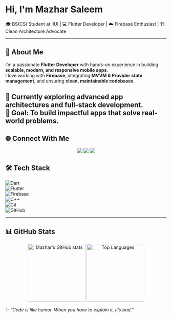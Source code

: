 #  Hi, I'm Mazhar Saleem  

🎓 BS(CS) Student at IIUI | 💻 Flutter Developer | ☁️ Firebase Enthusiast | 🏗 Clean Architecture Advocate  

---

## 🚀 About Me  
I’m a passionate **Flutter Developer** with hands-on experience in building **scalable, modern, and responsive mobile apps**.  
I love working with **Firebase**, integrating **MVVM & Provider state management**, and ensuring **clean, maintainable codebases**.  

🌱 Currently exploring advanced **app architectures** and **full-stack development**.  
🎯 Goal: To build impactful apps that solve real-world problems.  
---

## 🌐 Connect With Me  

<p align="center">
  <a href="https://www.linkedin.com/" [target](https://www.linkedin.com/in/mazhar-saleem-b8b8932a4/)="_blank"><img src="https://img.shields.io/badge/LinkedIn-0077B5?style=for-the-badge&logo=linkedin&logoColor=white"/></a>
  <a href="https://twitter.com/" [target](https://x.com/mzhrdev)="_blank"><img src="https://img.shields.io/badge/Twitter-1DA1F2?style=for-the-badge&logo=twitter&logoColor=white"/></a>
  <a href="mailto:saleemmazhar348@gmail.com"><img src="https://img.shields.io/badge/Email-D14836?style=for-the-badge&logo=gmail&logoColor=white"/></a>
</p>


## 🛠️ Tech Stack  

![Dart](https://img.shields.io/badge/Dart-0175C2?style=for-the-badge&logo=dart&logoColor=white)  
![Flutter](https://img.shields.io/badge/Flutter-02569B?style=for-the-badge&logo=flutter&logoColor=white)  
![Firebase](https://img.shields.io/badge/Firebase-FFCA28?style=for-the-badge&logo=firebase&logoColor=black)  
![C++](https://img.shields.io/badge/C++-00599C?style=for-the-badge&logo=cplusplus&logoColor=white)  
![Git](https://img.shields.io/badge/Git-F05032?style=for-the-badge&logo=git&logoColor=white)  
![GitHub](https://img.shields.io/badge/GitHub-181717?style=for-the-badge&logo=github&logoColor=white)  

---

## 📊 GitHub Stats  

<p align="center">
  <img src="https://github-readme-stats.vercel.app/api?username=mzhrdev&show_icons=true&theme=onedark" alt="Mazhar's GitHub stats" height="180px"/>
  <img src="https://github-readme-stats.vercel.app/api/top-langs/?username=mzhrdev&layout=compact&theme=onedark" alt="Top Languages" height="180px"/>
</p>



✨ *“Code is like humor. When you have to explain it, it’s bad.”*  
